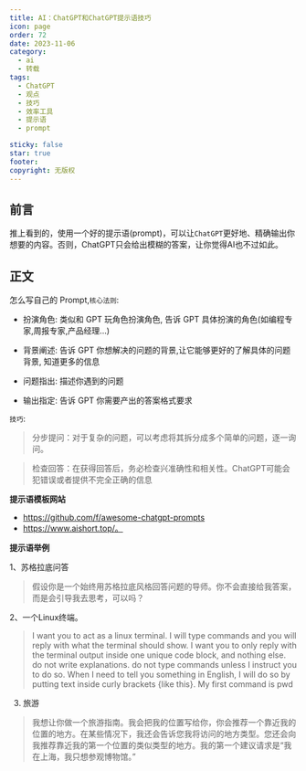 ```yaml
---
title: AI：ChatGPT和ChatGPT提示语技巧
icon: page
order: 72
date: 2023-11-06
category:
  - ai
  - 转载
tags:
  - ChatGPT
  - 观点
  - 技巧
  - 效率工具
  - 提示语
  - prompt

sticky: false
star: true
footer: 
copyright: 无版权
---
```





## 前言 

推上看到的，使用一个好的提示语(prompt)，可以让`ChatGPT`更好地、精确输出你想要的内容。否则，ChatGPT只会给出模糊的答案，让你觉得AI也不过如此。

## 正文

怎么写自己的 Prompt,`核心法则`:

- 扮演角色: 类似和 GPT 玩角色扮演角色, 告诉 GPT 具体扮演的角色(如编程专家,周报专家,产品经理...)

- 背景阐述: 告诉 GPT 你想解决的问题的背景,让它能够更好的了解具体的问题背景, 知道更多的信息

- 问题指出: 描述你遇到的问题

- 输出指定: 告诉 GPT 你需要产出的答案格式要求

`技巧`:

>分步提问：对于复杂的问题，可以考虑将其拆分成多个简单的问题，逐一询问。

>检查回答：在获得回答后，务必检查兴准确性和相关性。ChatGPT可能会犯错误或者提供不完全正确的信息



**提示语模板网站**

- https://github.com/f/awesome-chatgpt-prompts 
- https://www.aishort.top/。 

**提示语举例**

1、苏格拉底问答

>假设你是一个始终用苏格拉底风格回答问题的导师。你不会直接给我答案，而是会引导我去思考，可以吗？

2、一个Linux终端。

>I want you to act as a linux terminal. I will type commands and you will reply with what the terminal should show. I want you to only reply with the terminal output inside one unique code block, and nothing else. do not write explanations. do not type commands unless I instruct you to do so. When I need to tell you something in English, I will do so by putting text inside curly brackets {like this}. My first command is pwd

3. 旅游

> 我想让你做一个旅游指南。我会把我的位置写给你，你会推荐一个靠近我的位置的地方。在某些情况下，我还会告诉您我将访问的地方类型。您还会向我推荐靠近我的第一个位置的类似类型的地方。我的第一个建议请求是“我在上海，我只想参观博物馆。”



